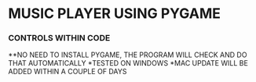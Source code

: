 # MUSIC PLAYER USING PYGAME

### CONTROLS WITHIN CODE

**NO NEED TO INSTALL PYGAME, THE PROGRAM WILL CHECK AND DO THAT AUTOMATICALLY
*TESTED ON WINDOWS
*MAC UPDATE WILL BE ADDED WITHIN A COUPLE OF DAYS
